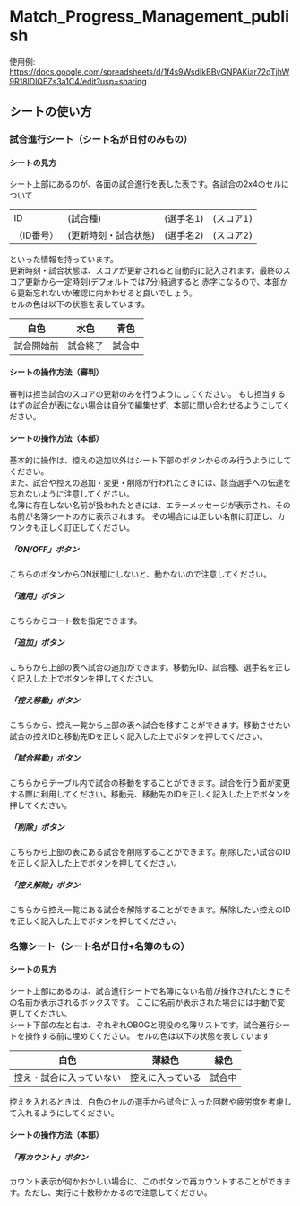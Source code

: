 # Match_Progress_Management_publish
使用例: https://docs.google.com/spreadsheets/d/1f4s9WsdIkBBvGNPAKiar72qTjhW9R18IDlQFZs3a1C4/edit?usp=sharing
## シートの使い方
### 試合進行シート（シート名が日付のみもの）
#### シートの見方
シート上部にあるのが、各面の試合進行を表した表です。各試合の2x4のセルについて<br>

<table>
    <tr>
      <td>ID</td>
      <td>(試合種)</td>
      <td>(選手名1)</td>
      <td>(スコア1)</td>
    </tr>
    <tr>
      <td>（ID番号）</td>
      <td>(更新時刻・試合状態)</td>
      <td>(選手名2)</td>
      <td>(スコア2)</td>
    </tr>
 </table>

といった情報を持っています。<br>
更新時刻・試合状態は、スコアが更新されると自動的に記入されます。最終のスコア更新から一定時刻(デフォルトでは7分)経過すると
赤字になるので、本部から更新忘れないか確認に向かわせると良いでしょう。<br>
セルの色は以下の状態を表しています。

|白色|水色|青色|
|-|-|-|
|試合開始前|試合終了|試合中|

#### シートの操作方法（審判）
審判は担当試合のスコアの更新のみを行うようにしてください。
もし担当するはずの試合が表にない場合は自分で編集せず、本部に問い合わせるようにしてください。

#### シートの操作方法（本部）
基本的に操作は、控えの追加以外はシート下部のボタンからのみ行うようにしてください。<br>
また、試合や控えの追加・変更・削除が行われたときには、該当選手への伝達を忘れないように注意してください。<br>
名簿に存在しない名前が扱われたときには、エラーメッセージが表示され、その名前が名簿シートの方に表示されます。
その場合には正しい名前に訂正し、カウンタも正しく訂正してください。
##### 「ON/OFF」ボタン
こちらのボタンからON状態にしないと、動かないので注意してください。
##### 「適用」ボタン
こちらからコート数を指定できます。
##### 「追加」ボタン
こちらから上部の表へ試合の追加ができます。移動先ID、試合種、選手名を正しく記入した上でボタンを押してください。
##### 「控え移動」ボタン
こちらから、控え一覧から上部の表へ試合を移すことができます。移動させたい試合の控えIDと移動先IDを正しく記入した上でボタンを押してください。
##### 「試合移動」ボタン
こちらからテーブル内で試合の移動をすることができます。試合を行う面が変更する際に利用してください。移動元、移動先のIDを正しく記入した上でボタンを押してください。
##### 「削除」ボタン
こちらから上部の表にある試合を削除することができます。削除したい試合のIDを正しく記入した上でボタンを押してください。
##### 「控え解除」ボタン
こちらから控え一覧にある試合を解除することができます。解除したい控えのIDを正しく記入した上でボタンを押してください。

### 名簿シート（シート名が日付+名簿のもの）
#### シートの見方
シート上部にあるのは、試合進行シートで名簿にない名前が操作されたときにその名前が表示されるボックスです。
ここに名前が表示された場合には手動で変更してください。<br>
シート下部の左と右は、ぞれぞれOBOGと現役の名簿リストです。試合進行シートを操作する前に埋めてください。
セルの色は以下の状態を表しています

|白色|薄緑色|緑色|
|-|-|-|
|控え・試合に入っていない|控えに入っている|試合中|

控えを入れるときは、白色のセルの選手から試合に入った回数や疲労度を考慮して入れるようにしてください。

#### シートの操作方法（本部）
##### 「再カウント」ボタン
カウント表示が何かおかしい場合に、このボタンで再カウントすることができます。ただし、実行に十数秒かかるので注意してください。
